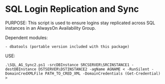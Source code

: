 # SQL Login Replication and Sync

PURPOSE: This script is used to ensure logins stay replicated across SQL instances in an AlwaysOn Availability Group.

Dependent modules:

	- dbatools (portable version included with this package)
	
USE:
	
	.\SQL_AG_Sync2.ps1 -srcDBInstance SRCSERVER\SRCINSTANCE1 -destDBInstance DSTSERVER\DSTINSTANCE2 -agName AGNAME < -RunSilent -DomainCredXMLFile PATH_TO_CRED_XML -DomainCredentials (Get-Credential) >